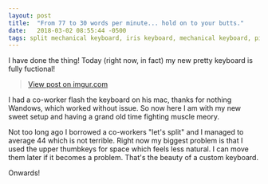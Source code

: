```yaml
---
layout: post
title:  "From 77 to 30 words per minute... hold on to your butts."
date:   2018-03-02 08:55:44 -0500
tags: split mechanical keyboard, iris keyboard, mechanical keyboard, pictures
---
```


I have done the thing! Today (right now, in fact) my new pretty keyboard is fully fuctional!

<blockquote class="imgur-embed-pub" lang="en" data-id="a/nb3rO"><a href="//imgur.com/a/nb3rO">View post on imgur.com</a></blockquote><script async src="//s.imgur.com/min/embed.js" charset="utf-8"></script>

I had a co-worker flash the keyboard on his mac, thanks for nothing Wandows, which worked without issue. So now here I am with my new sweet setup and having a grand old time fighting muscle meory.

Not too long ago I borrowed a co-workers "let's split" and I managed to average 44 which is not terrible. Right now my biggest problem is that I used the upper thumbkeys for space which feels less natural. I can move them later if it becomes a problem. That's the beauty of a custom keyboard.

Onwards!